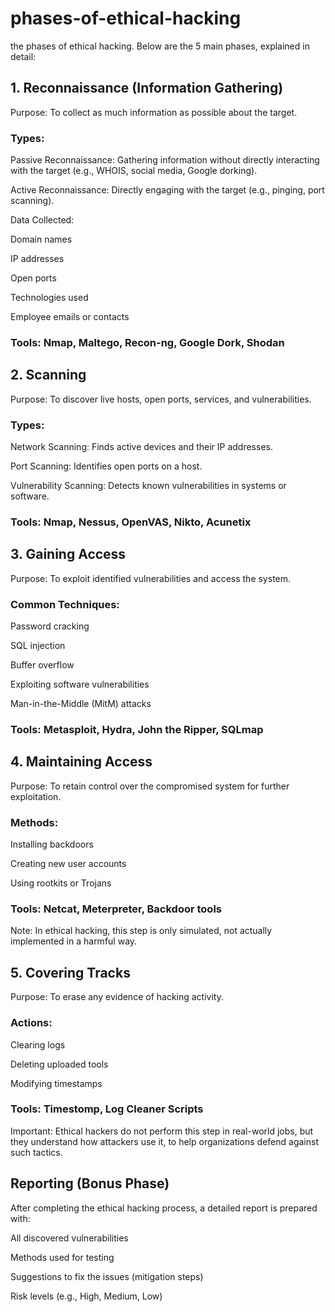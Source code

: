 # phases-of-ethical-hacking

 the phases of ethical hacking. Below are the 5 main phases, explained in detail:

## 1. Reconnaissance (Information Gathering)
Purpose: To collect as much information as possible about the target.

### Types:

Passive Reconnaissance: Gathering information without directly interacting with the target (e.g., WHOIS, social media, Google dorking).

Active Reconnaissance: Directly engaging with the target (e.g., pinging, port scanning).

Data Collected:

Domain names

IP addresses

Open ports

Technologies used

Employee emails or contacts

### Tools: Nmap, Maltego, Recon-ng, Google Dork, Shodan

## 2. Scanning
Purpose: To discover live hosts, open ports, services, and vulnerabilities.

### Types:

Network Scanning: Finds active devices and their IP addresses.

Port Scanning: Identifies open ports on a host.

Vulnerability Scanning: Detects known vulnerabilities in systems or software.

### Tools: Nmap, Nessus, OpenVAS, Nikto, Acunetix

## 3. Gaining Access
Purpose: To exploit identified vulnerabilities and access the system.

### Common Techniques:

Password cracking

SQL injection

Buffer overflow

Exploiting software vulnerabilities

Man-in-the-Middle (MitM) attacks

### Tools: Metasploit, Hydra, John the Ripper, SQLmap

## 4. Maintaining Access
Purpose: To retain control over the compromised system for further exploitation.

### Methods:

Installing backdoors

Creating new user accounts

Using rootkits or Trojans

### Tools: Netcat, Meterpreter, Backdoor tools

Note: In ethical hacking, this step is only simulated, not actually implemented in a harmful way.

## 5. Covering Tracks
Purpose: To erase any evidence of hacking activity.

### Actions:

Clearing logs

Deleting uploaded tools

Modifying timestamps

### Tools: Timestomp, Log Cleaner Scripts

Important: Ethical hackers do not perform this step in real-world jobs, but they understand how attackers use it, to help organizations defend against such tactics.

## Reporting (Bonus Phase)
After completing the ethical hacking process, a detailed report is prepared with:

All discovered vulnerabilities

Methods used for testing

Suggestions to fix the issues (mitigation steps)

Risk levels (e.g., High, Medium, Low)

